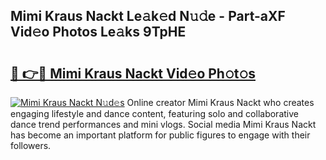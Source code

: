 ## Mimi Kraus Nackt Le𝚊k𝚎d N𝚞𝚍e - Part-aXF Vid𝚎o Photos Le𝚊ks 9TpHE

# <h2><a href="http://fb8zm0.evod.top/?m=Mimi+Kraus+Nackt">🔗 👉🔴 Mimi Kraus Nackt Vid𝚎o Ph𝚘t𝚘s</a></h2>

[![Mimi Kraus Nackt N𝚞d𝚎s](https://i.imgur.com/8V9OHl7.gif)](http://fb8zm0.evod.top/?m=Mimi+Kraus+Nackt)
Online creator Mimi Kraus Nackt who creates engaging lifestyle and dance content, featuring solo and collaborative dance trend performances and mini vlogs. Social media Mimi Kraus Nackt has become an important platform for public figures to engage with their followers. 
